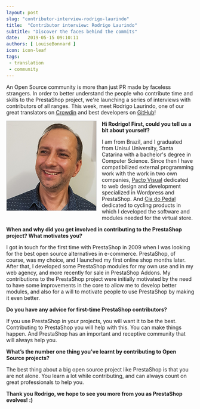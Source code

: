 ```yaml
---
layout: post
slug: "contributor-interview-rodrigo-laurindo"
title:  "Contributor interview: Rodrigo Laurindo"
subtitle: "Discover the faces behind the commits"
date:   2019-05-15 09:10:11
authors: [ LouiseBonnard ]
icon: icon-leaf
tags:
 - translation
 - community
---
```


An Open Source community is more than just PR made by faceless strangers. In order to better understand the people who contribute time and skills to the PrestaShop project, we're launching a series of interviews with contributors of all ranges. This week, meet Rodrigo Laurindo, one of our great translators on [Crowdin](https://crowdin.com/profile/rblaurin) and best developers on [GitHub](https://github.com/rblaurin)!


<img style="border: 1px solid #CCC; float: left; margin: 0 1em 1em 0;" width="240" height="240" src="/assets/images/2019/05/Rodrigo-Laurindo.png">


**Hi Rodrigo! First, could you tell us a bit about yourself?**

I am from Brazil, and I graduated from Unisul University, Santa Catarina with a bachelor's degree in Computer Science. Since then I have compatibilized external programming work with the work in two own companies, [Pacto Visual](https://www.pactovisual.com) dedicated to web design and development specialized in Wordpress and PrestaShop. And [Cia do Pedal](https://www.ciadopedal.com.br) dedicated to cycling products in which I developed the software and modules needed for the virtual store.


**When and why did you get involved in contributing to the PrestaShop project? What motivates you?**

I got in touch for the first time with PrestaShop in 2009 when I was looking for the best open source alternatives in e-commerce. PrestaShop, of course, was my choice, and I launched my first online shop months later. After that, I developed some PrestaShop modules for my own use and in my web agency, and more recently for sale in PrestaShop Addons. My contributions to the PrestaShop project were initially motivated by the need to have some improvements in the core to allow me to develop better modules, and also for a will to motivate people to use PrestaShop by making it even better.


**Do you have any advice for first-time PrestaShop contributors?**

If you use PrestaShop in your projects, you will want it to be the best. Contributing to PrestaShop you will help with this. You can make things happen. And PrestaShop has an important and receptive community that will always help you.


**What’s the number one thing you’ve learnt by contributing to Open Source projects?**

The best thing about a big open source project like PrestaShop is that you are not alone. You learn a lot while contributing, and can always count on great professionals to help you.

**Thank you Rodrigo, we hope to see you more from you as PrestaShop evolves! :)**
